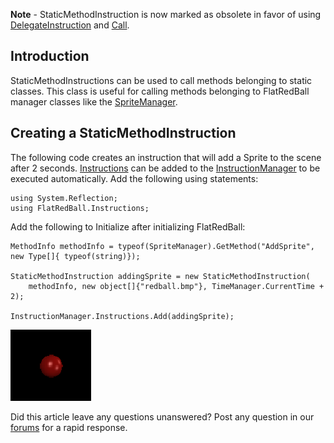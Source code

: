 **Note** - StaticMethodInstruction is now marked as obsolete in favor of using [DelegateInstruction](/documentation/api/flatredball/flatredball-instructions/flatredball-instructions-delegateinstruction.md) and [Call](/documentation/api/flatredball/flatredball-instructions/flatredball-instructions-iinstructable/flatredball-instructions-iinstructable-call.md).

## Introduction

StaticMethodInstructions can be used to call methods belonging to static classes. This class is useful for calling methods belonging to FlatRedBall manager classes like the [SpriteManager](/frb/docs/index.php?title=FlatRedBall.SpriteManager "FlatRedBall.SpriteManager").

## Creating a StaticMethodInstruction

The following code creates an instruction that will add a Sprite to the scene after 2 seconds. [Instructions](/frb/docs/index.php?title=FlatRedBall.Instructions.Instruction "FlatRedBall.Instructions.Instruction") can be added to the [InstructionManager](/frb/docs/index.php?title=FlatRedBall.Instructions.InstructionManager "FlatRedBall.Instructions.InstructionManager") to be executed automatically. Add the following using statements:

    using System.Reflection;
    using FlatRedBall.Instructions;

Add the following to Initialize after initializing FlatRedBall:

    MethodInfo methodInfo = typeof(SpriteManager).GetMethod("AddSprite", new Type[]{ typeof(string)});

    StaticMethodInstruction addingSprite = new StaticMethodInstruction(
        methodInfo, new object[]{"redball.bmp"}, TimeManager.CurrentTime + 2);

    InstructionManager.Instructions.Add(addingSprite);

![SpriteAddedThroughInstruction.png](/media/migrated_media-SpriteAddedThroughInstruction.png)

Did this article leave any questions unanswered? Post any question in our [forums](/frb/forum.md) for a rapid response.
